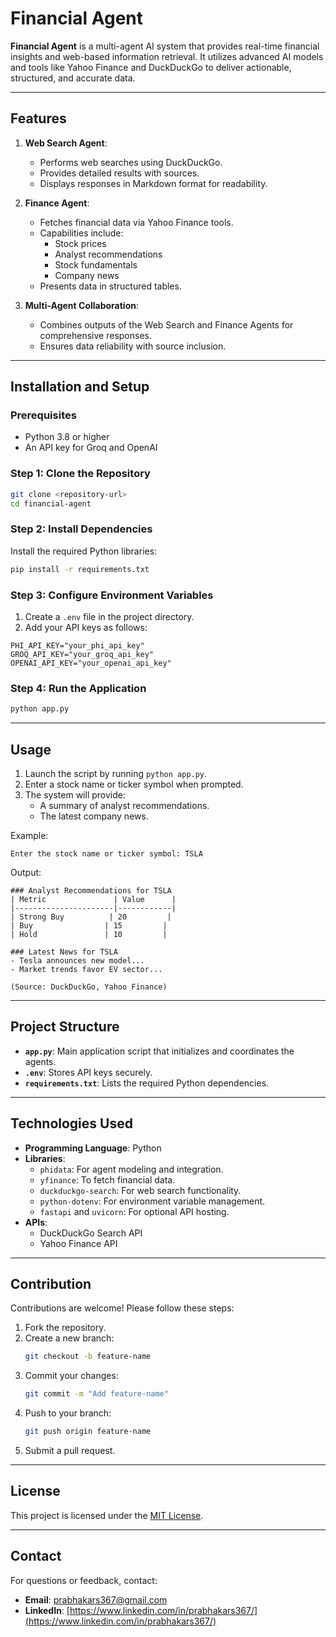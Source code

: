 # Financial Agent

**Financial Agent** is a multi-agent AI system that provides real-time financial insights and web-based information retrieval. It utilizes advanced AI models and tools like Yahoo Finance and DuckDuckGo to deliver actionable, structured, and accurate data.

---

## Features

1. **Web Search Agent**:
   - Performs web searches using DuckDuckGo.
   - Provides detailed results with sources.
   - Displays responses in Markdown format for readability.

2. **Finance Agent**:
   - Fetches financial data via Yahoo Finance tools.
   - Capabilities include:
     - Stock prices
     - Analyst recommendations
     - Stock fundamentals
     - Company news
   - Presents data in structured tables.

3. **Multi-Agent Collaboration**:
   - Combines outputs of the Web Search and Finance Agents for comprehensive responses.
   - Ensures data reliability with source inclusion.

---

## Installation and Setup

### Prerequisites
- Python 3.8 or higher
- An API key for Groq and OpenAI

### Step 1: Clone the Repository
```bash
git clone <repository-url>
cd financial-agent
```

### Step 2: Install Dependencies
Install the required Python libraries:
```bash
pip install -r requirements.txt
```

### Step 3: Configure Environment Variables
1. Create a `.env` file in the project directory.
2. Add your API keys as follows:
```env
PHI_API_KEY="your_phi_api_key"
GROQ_API_KEY="your_groq_api_key"
OPENAI_API_KEY="your_openai_api_key"
```

### Step 4: Run the Application
```bash
python app.py
```

---

## Usage
1. Launch the script by running `python app.py`.
2. Enter a stock name or ticker symbol when prompted.
3. The system will provide:
   - A summary of analyst recommendations.
   - The latest company news.

Example:
```plaintext
Enter the stock name or ticker symbol: TSLA
```

Output:
```plaintext
### Analyst Recommendations for TSLA
| Metric               | Value      |
|----------------------|------------|
| Strong Buy          | 20         |
| Buy                | 15         |
| Hold               | 10         |

### Latest News for TSLA
- Tesla announces new model...
- Market trends favor EV sector...

(Source: DuckDuckGo, Yahoo Finance)
```

---

## Project Structure

- **`app.py`**: Main application script that initializes and coordinates the agents.
- **`.env`**: Stores API keys securely.
- **`requirements.txt`**: Lists the required Python dependencies.

---

## Technologies Used
- **Programming Language**: Python
- **Libraries**:
  - `phidata`: For agent modeling and integration.
  - `yfinance`: To fetch financial data.
  - `duckduckgo-search`: For web search functionality.
  - `python-dotenv`: For environment variable management.
  - `fastapi` and `uvicorn`: For optional API hosting.
- **APIs**:
  - DuckDuckGo Search API
  - Yahoo Finance API

---

## Contribution
Contributions are welcome! Please follow these steps:
1. Fork the repository.
2. Create a new branch:
   ```bash
   git checkout -b feature-name
   ```
3. Commit your changes:
   ```bash
   git commit -m "Add feature-name"
   ```
4. Push to your branch:
   ```bash
   git push origin feature-name
   ```
5. Submit a pull request.

---

## License

This project is licensed under the [MIT License](LICENSE).

---

## Contact
For questions or feedback, contact:
- **Email**: [prabhakars367@gmail.com](mailto:prabhakars367@gmail.com)
- **LinkedIn**: [https://www.linkedin.com/in/prabhakars367/](https://www.linkedin.com/in/prabhakars367/)

